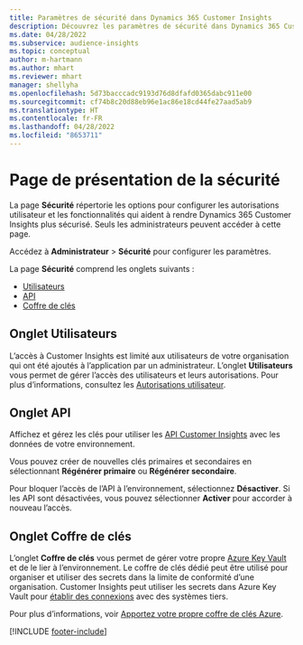 ```yaml
---
title: Paramètres de sécurité dans Dynamics 365 Customer Insights
description: Découvrez les paramètres de sécurité dans Dynamics 365 Customer Insights.
ms.date: 04/28/2022
ms.subservice: audience-insights
ms.topic: conceptual
author: m-hartmann
ms.author: mhart
ms.reviewer: mhart
manager: shellyha
ms.openlocfilehash: 5d73bacccadc9193d76d8dfafd0365dabc911e00
ms.sourcegitcommit: cf74b8c20d88eb96e1ac86e18cd44fe27aad5ab9
ms.translationtype: HT
ms.contentlocale: fr-FR
ms.lasthandoff: 04/28/2022
ms.locfileid: "8653711"
---
```

# <a name="security-overview-page"></a>Page de présentation de la sécurité

La page **Sécurité** répertorie les options pour configurer les autorisations utilisateur et les fonctionnalités qui aident à rendre Dynamics 365 Customer Insights plus sécurisé. Seuls les administrateurs peuvent accéder à cette page. 

Accédez à **Administrateur** > **Sécurité** pour configurer les paramètres.

La page **Sécurité** comprend les onglets suivants :
- [Utilisateurs](#users-tab)
- [API](#apis-tab)
- [Coffre de clés ](#key-vault-tab)

## <a name="users-tab"></a>Onglet Utilisateurs

L’accès à Customer Insights est limité aux utilisateurs de votre organisation qui ont été ajoutés à l’application par un administrateur. L’onglet **Utilisateurs** vous permet de gérer l’accès des utilisateurs et leurs autorisations. Pour plus d’informations, consultez les [Autorisations utilisateur](permissions.md).

## <a name="apis-tab"></a>Onglet API

Affichez et gérez les clés pour utiliser les [API Customer Insights](apis.md) avec les données de votre environnement.

Vous pouvez créer de nouvelles clés primaires et secondaires en sélectionnant **Régénérer primaire** ou **Régénérer secondaire**. 

Pour bloquer l’accès de l’API à l’environnement, sélectionnez **Désactiver**. Si les API sont désactivées, vous pouvez sélectionner **Activer** pour accorder à nouveau l’accès.

## <a name="key-vault-tab"></a>Onglet Coffre de clés

L’onglet **Coffre de clés** vous permet de gérer votre propre [Azure Key Vault](/azure/key-vault/general/basic-concepts) et de le lier à l’environnement.
Le coffre de clés dédié peut être utilisé pour organiser et utiliser des secrets dans la limite de conformité d’une organisation. Customer Insights peut utiliser les secrets dans Azure Key Vault pour [établir des connexions](connections.md) avec des systèmes tiers.

Pour plus d’informations, voir [Apportez votre propre coffre de clés Azure](use-azure-key-vault.md).


[!INCLUDE [footer-include](includes/footer-banner.md)]
